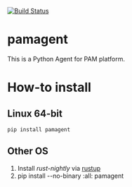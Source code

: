 [![Build Status](https://travis-ci.org/PushAMP/pamagent.svg?branch=master)](https://travis-ci.org/PushAMP/pamagent)

pamagent
========

This is a Python Agent for PAM platform.

How-to install
==============

Linux 64-bit
------------
    pip install pamagent
Other OS
--------
1. Install *rust-nightly* via [rustup](https://www.rustup.rs)
2. pip install --no-binary :all: pamagent
